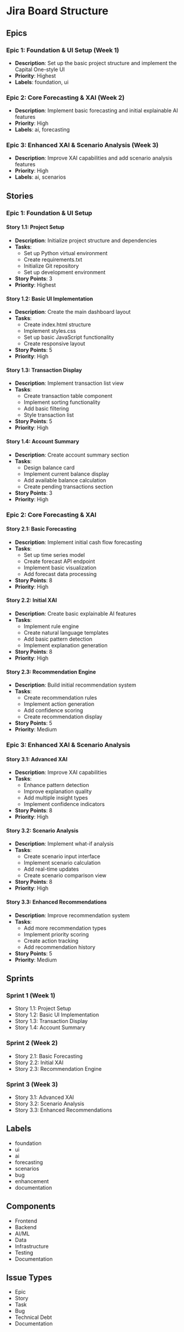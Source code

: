 # Jira Board Structure

## Epics

### Epic 1: Foundation & UI Setup (Week 1)
- **Description**: Set up the basic project structure and implement the Capital One-style UI
- **Priority**: Highest
- **Labels**: foundation, ui

### Epic 2: Core Forecasting & XAI (Week 2)
- **Description**: Implement basic forecasting and initial explainable AI features
- **Priority**: High
- **Labels**: ai, forecasting

### Epic 3: Enhanced XAI & Scenario Analysis (Week 3)
- **Description**: Improve XAI capabilities and add scenario analysis features
- **Priority**: High
- **Labels**: ai, scenarios

## Stories

### Epic 1: Foundation & UI Setup

#### Story 1.1: Project Setup
- **Description**: Initialize project structure and dependencies
- **Tasks**:
  - Set up Python virtual environment
  - Create requirements.txt
  - Initialize Git repository
  - Set up development environment
- **Story Points**: 3
- **Priority**: Highest

#### Story 1.2: Basic UI Implementation
- **Description**: Create the main dashboard layout
- **Tasks**:
  - Create index.html structure
  - Implement styles.css
  - Set up basic JavaScript functionality
  - Create responsive layout
- **Story Points**: 5
- **Priority**: High

#### Story 1.3: Transaction Display
- **Description**: Implement transaction list view
- **Tasks**:
  - Create transaction table component
  - Implement sorting functionality
  - Add basic filtering
  - Style transaction list
- **Story Points**: 5
- **Priority**: High

#### Story 1.4: Account Summary
- **Description**: Create account summary section
- **Tasks**:
  - Design balance card
  - Implement current balance display
  - Add available balance calculation
  - Create pending transactions section
- **Story Points**: 3
- **Priority**: High

### Epic 2: Core Forecasting & XAI

#### Story 2.1: Basic Forecasting
- **Description**: Implement initial cash flow forecasting
- **Tasks**:
  - Set up time series model
  - Create forecast API endpoint
  - Implement basic visualization
  - Add forecast data processing
- **Story Points**: 8
- **Priority**: High

#### Story 2.2: Initial XAI
- **Description**: Create basic explainable AI features
- **Tasks**:
  - Implement rule engine
  - Create natural language templates
  - Add basic pattern detection
  - Implement explanation generation
- **Story Points**: 8
- **Priority**: High

#### Story 2.3: Recommendation Engine
- **Description**: Build initial recommendation system
- **Tasks**:
  - Create recommendation rules
  - Implement action generation
  - Add confidence scoring
  - Create recommendation display
- **Story Points**: 5
- **Priority**: Medium

### Epic 3: Enhanced XAI & Scenario Analysis

#### Story 3.1: Advanced XAI
- **Description**: Improve XAI capabilities
- **Tasks**:
  - Enhance pattern detection
  - Improve explanation quality
  - Add multiple insight types
  - Implement confidence indicators
- **Story Points**: 8
- **Priority**: High

#### Story 3.2: Scenario Analysis
- **Description**: Implement what-if analysis
- **Tasks**:
  - Create scenario input interface
  - Implement scenario calculation
  - Add real-time updates
  - Create scenario comparison view
- **Story Points**: 8
- **Priority**: High

#### Story 3.3: Enhanced Recommendations
- **Description**: Improve recommendation system
- **Tasks**:
  - Add more recommendation types
  - Implement priority scoring
  - Create action tracking
  - Add recommendation history
- **Story Points**: 5
- **Priority**: Medium

## Sprints

### Sprint 1 (Week 1)
- Story 1.1: Project Setup
- Story 1.2: Basic UI Implementation
- Story 1.3: Transaction Display
- Story 1.4: Account Summary

### Sprint 2 (Week 2)
- Story 2.1: Basic Forecasting
- Story 2.2: Initial XAI
- Story 2.3: Recommendation Engine

### Sprint 3 (Week 3)
- Story 3.1: Advanced XAI
- Story 3.2: Scenario Analysis
- Story 3.3: Enhanced Recommendations

## Labels
- foundation
- ui
- ai
- forecasting
- scenarios
- bug
- enhancement
- documentation

## Components
- Frontend
- Backend
- AI/ML
- Data
- Infrastructure
- Testing
- Documentation

## Issue Types
- Epic
- Story
- Task
- Bug
- Technical Debt
- Documentation 